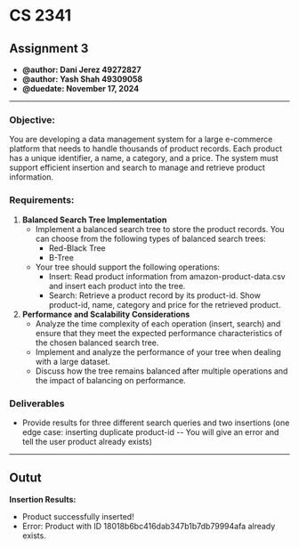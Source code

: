 # CS 2341
## Assignment 3

* **@author: Dani Jerez 49272827**
* **@author: Yash Shah 49309058**
* **@duedate: November 17, 2024**

------

### Objective:
You are developing a data management system for a large e-commerce platform that
needs to handle thousands of product records. Each product has a unique identifier, a
name, a category, and a price. The system must support efficient insertion and search
to manage and retrieve product information.

### Requirements:
1. **Balanced Search Tree Implementation**
   * Implement a balanced search tree to store the product records. You can choose from the following types of balanced search trees:
     * Red-Black Tree
     * B-Tree
   * Your tree should support the following operations:
     * Insert: Read product information from amazon-product-data.csv and insert each product into the tree.
     * Search: Retrieve a product record by its product-id. Show product-id, name, category and price for the retrieved product.
1. **Performance and Scalability Considerations**
    * Analyze the time complexity of each operation (insert, search) and ensure that they meet the expected performance characteristics of the chosen balanced search tree.
    * Implement and analyze the performance of your tree when dealing with a large dataset.
    * Discuss how the tree remains balanced after multiple operations and the impact of balancing on performance.


### Deliverables
* Provide results for three different search queries and two insertions (one edge case: inserting duplicate product-id -- You will give an error and tell the user product already exists)

------

## Outut

**Insertion Results:**
- Product successfully inserted!
- Error: Product with ID 18018b6bc416dab347b1b7db79994afa already exists.